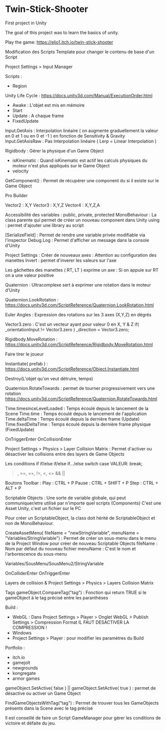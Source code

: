 # Twin-Stick-Shooter
First project in Unity

The goal of this project was to learn the basics of unity.

Play the game: https://elio1.itch.io/twin-stick-shooter




Modification des Scripts Template pour changer le contenu de base d'un Script

Project Settings > Input Manager

Scripts :
- Region

Unity Life Cycle : https://docs.unity3d.com/Manual/ExecutionOrder.html
- Awake : L'objet est mis en mémoire
- Start
- Update : A chaque frame
- FixedUpdate

Input.GetAxis : Interpolation linéaire ( on augmente graduellement la valeur en 0 et 1 ou en 0 et -1 ) en fonction de Sensitivity & Gravity
Input.GetAxisRaw : Pas Interpolation linéaire ( Lerp = Linear Interpolation )

Rigidbody : Gérer la physique d'un Game Object
- isKinematic : Quand isKinematic est actif les calculs physiques du moteur n'est plus appliqués sur le Game Object
- velocity

GetComponent<TypeDeComponent>() : Permet de récupérer une component du <Type> si il existe sur le Game Object

Pro Builder

Vector2 : X,Y
Vector3 : X,Y,Z
Vector4 : X,Y,Z,A

Accessibilité des variables : public, private, protected
MonoBehaviour : La class parente qui permet de créer un nouveau component dans Unity
using : permet d'ajouter une library au script

[SerializeField] : Permet de rendre une variable privée modifiable via l'inspector
Debug.Log : Permet d'afficher un message dans la console d'Unity
  
  Project Settings : 
Créer de nouveaux axes : Attention au configuration des manettes
Invert : permet d'inverer les valeurs sur l'axe

Les gâchettes des manettes ( RT, LT ) exprime un axe : Si on appuie sur RT on a une valeur positive

Quaternion : Ultracomplexe sert à exprimer une rotation dans le moteur d'Unity

Quaternion.LookRotation : https://docs.unity3d.com/ScriptReference/Quaternion.LookRotation.html

Euler Angles : Expression des rotations sur les 3 axes (X,Y,Z) en dégrés

Vector3.zero : C'est un vecteur ayant pour valeur 0 en X, Y & Z
if( _orientationInput != Vector3.zero )
_direction = Vector3.zero;

Rigidbody.MoveRotation : https://docs.unity3d.com/ScriptReference/Rigidbody.MoveRotation.html
  
  Faire tirer le joueur

Instantiate( prefab ) : https://docs.unity3d.com/ScriptReference/Object.Instantiate.html

Destroy(L'objet qu'on veut détruire, temps)

Quaternion.RotateTowards : permet de tourner progressivement vers une rotation
https://docs.unity3d.com/ScriptReference/Quaternion.RotateTowards.html

Time.timesinceLevelLoaded : Temps écoulé depuis le lancement de la Scene
Time.time : Temps écoulé depuis le lancement de l'application
Time.deltaTime : Temps écoulé depuis la dernière frame (Update)
Time.fixedDeltaTime : Temps écoulé depuis la dernière frame physique (FixedUpdate)

OnTriggerEnter
OnCollisionEnter

Project Settings > Physics > Layer Collision Matrix : Permet d'activer ou désactiver les collisions entre des layers de Game Objects

Les conditions
if
if/else
if/else if.../else
switch
    case VALEUR:
    break;

>, >=, ==, !=, <, <=
&&
||

Boutons Toolbar :
Play : CTRL + P
Pause : CTRL + SHIFT + P
Step : CTRL + ALT + P
  
  Scriptable Objects :
Une sorte de variable globale, qui peut communiquer/etre utilisé par n'importe quel scripts (Components)
C'est une Asset Unity, c'est un fichier sur le PC

Pour créer un ScriptableObject, la class doit hérité de ScriptableObject et non de MonoBehaviour.

CreateAssetMenu( fileName = "newStringVariable", menuName = "Variables/StringVariable") :
Permet de créer un sous-menu dans le menu de la Project Window pour créer de nouveau Scriptable Objects
fileName : Nom par défaut du nouveau fichier
menuName : C'est le nom et l'arborescence du sous-menu

Variables/SousMenu/SousMenu2/StringVariable

OnColliderEnter
OnTriggerEnter

Layers de collision & Project Settings > Physics > Layers Collision Matrix

Tags
gameObject.CompareTag("tag") : Fonction qui return TRUE si le gameObject à le tag précisé entre les paranthèses

Build :
- WebGL : Dans Project Settings > Player > Onglet WebGL > Publish Settings > Compression Format
IL FAUT DESACTIVER LA COMPRESSION ! 
- Windows
- Project Settings > Player : pour modifier les paramètres du Build

Portfolio :
- itch.io
- gamejolt
- newgrounds
- kongregate
- armor games

gameObject.SetActive( false ) || gameObject.SetActive( true ) : permet de désactive ou activer un Game Object

FindGameObjectsWithTag("tag") : Permet de trouver tous les GameObjects présents dans la Scene avec le tag précisé

Il est conseillé de faire un Script GameManager pour gérer les conditions de victoire et défaite 
du jeu.
  
  
